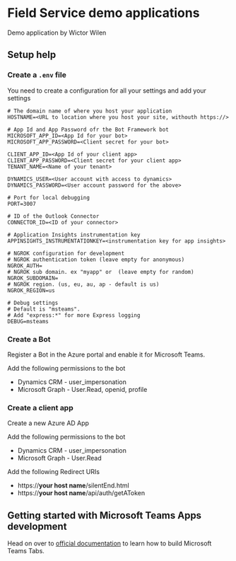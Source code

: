 # Field Service demo applications

Demo application by Wictor Wilen

## Setup help

### Create a `.env` file

You need to create a configuration for all your settings and add your settings

``` .env
# The domain name of where you host your application
HOSTNAME=<URL to location where you host your site, withouth https://>

# App Id and App Password ofr the Bot Framework bot
MICROSOFT_APP_ID=<App Id for your bot>
MICROSOFT_APP_PASSWORD=<Client secret for your bot>

CLIENT_APP_ID=<App Id of your client app>
CLIENT_APP_PASSWORD=<Client secret for your client app>
TENANT_NAME=<Name of your tenant>

DYNAMICS_USER=<User account with access to dynamics>
DYNAMICS_PASSWORD=<User account password for the above>

# Port for local debugging
PORT=3007

# ID of the Outlook Connector
CONNECTOR_ID=<ID of your connector>

# Application Insights instrumentation key
APPINSIGHTS_INSTRUMENTATIONKEY=<instrumentation key for app insights>

# NGROK configuration for development
# NGROK authentication token (leave empty for anonymous)
NGROK_AUTH=
# NGROK sub domain. ex "myapp" or  (leave empty for random)
NGROK_SUBDOMAIN=
# NGROK region. (us, eu, au, ap - default is us)
NGROK_REGION=us

# Debug settings
# Default is "msteams".
# Add "express:*" for more Express logging
DEBUG=msteams
```

### Create a Bot

Register a Bot in the Azure portal and enable it for Microsoft Teams. 

Add the following permissions to the bot

- Dynamics CRM - user_impersonation
- Microsoft Graph - User.Read, openid, profile

### Create a client app

Create a new Azure AD App

Add the following permissions to the bot

- Dynamics CRM - user_impersonation
- Microsoft Graph - User.Read

Add the following Redirect URIs

- https://**your host name**/silentEnd.html
- https://**your host name**/api/auth/getAToken



## Getting started with Microsoft Teams Apps development

Head on over to [official documentation](https://msdn.microsoft.com/en-us/microsoft-teams/tabs) to learn how to build Microsoft Teams Tabs.

